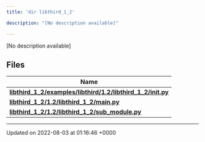 ```yaml
---
title: 'dir libthird_1_2'

description: "[No description available]"

---
```







[No description available]

## Files

| Name           |
| -------------- |
| **[libthird_1_2/examples/libthird/1.2/libthird_1_2/__init__.py](/documentation/code/main/files/examples_2libthird_21_82_2libthird__1__2_2____init_____8py/#file-examples/libthird/1.2/libthird-1-2/--init--.py)**  |
| **[libthird_1_2/1.2/libthird_1_2/main.py](/documentation/code/main/files/1_82_2libthird__1__2_2main_8py/#file-1.2/libthird-1-2/main.py)**  |
| **[libthird_1_2/1.2/libthird_1_2/sub_module.py](/documentation/code/main/files/1_82_2libthird__1__2_2sub__module_8py/#file-1.2/libthird-1-2/sub-module.py)**  |






-------------------------------

Updated on 2022-08-03 at 01:16:46 +0000
